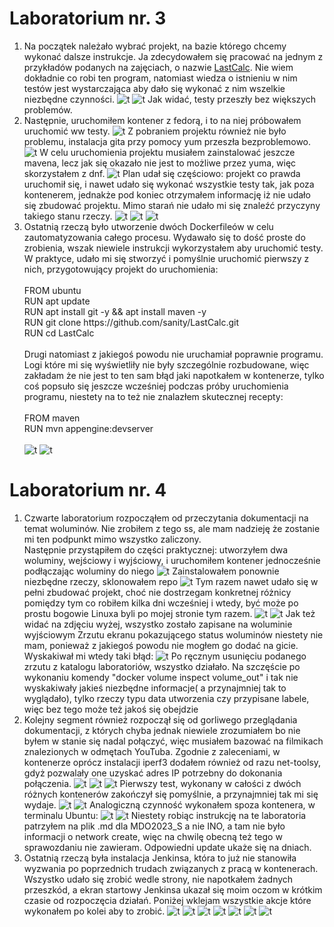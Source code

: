<h1>Laboratorium nr. 3</h1>
<ol>
    <li>
        Na początek należało wybrać projekt, na bazie którego chcemy wykonać dalsze instrukcje. Ja zdecydowałem się pracować na jednym z przykładów podanych na zajęciach, 
        o nazwie <a href="Screenshot from 2023-04-03 14-21-48.png">LastCalc</a>. Nie wiem dokładnie co robi ten program, natomiast wiedza o istnieniu w nim testów jest wystarczająca aby dało się wykonać z nim wszelkie niezbędne czynności. 
        <img title="t" name="n" src="../Lab03/Screenshot from 2023-04-03 14-21-48.png"/>
        <img title="t" name="n" src="../Lab03/Screenshot from 2023-04-03 14-22-07.png"/>
        Jak widać, testy przeszły bez większych problemów.
    </li>
    <li>
        Następnie, uruchomiłem kontener z fedorą, i to na niej próbowałem uruchomić ww testy.  
        <img title="t" name="n" src="../Lab03/Screenshot from 2023-04-03 15-50-05.png"/>
        Z pobraniem projektu również nie było problemu, instalacja gita przy pomocy yum przeszła bezproblemowo.
        <img title="t" name="n" src="../Lab03/Screenshot from 2023-04-03 17-35-38.png"/>
        W celu uruchomienia projektu musiałem zainstalować jeszcze mavena, lecz jak się okazało nie jest to możliwe przez yuma, więc skorzystałem z dnf.
        <img title="t" name="n" src="../Lab03/Screenshot from 2023-04-03 17-36-05.png"/>
        Plan udał się częściowo: projekt co prawda uruchomił się, i nawet udało się wykonać wszystkie testy tak, jak poza kontenerem, jednakże pod koniec otrzymałem informację iż nie udało się zbudować projektu. Mimo starań nie udało mi się znaleźć przyczyny takiego stanu rzeczy.
        <img title="t" name="n" src="../Lab03/Screenshot from 2023-04-03 17-44-07.png"/>
        <img title="t" name="n" src="../Lab03/Screenshot from 2023-04-03 17-45-34.png"/>
        <img title="t" name="n" src="../Lab03/Screenshot from 2023-04-03 17-45-52.png"/>
    </li>
    <li>
        Ostatnią rzeczą było utworzenie dwóch Dockerfileów w celu zautomatyzowania całego procesu. Wydawało się to dość proste do zrobienia, wszak niewiele instrukcji wykorzystałem aby uruchomić testy. W praktyce, udało mi się stworzyć i pomyślnie uruchomić pierwszy z nich, przygotowujący projekt do uruchomienia:
        <div>
        <br/>FROM ubuntu
        <br/>RUN apt update
        <br/>RUN apt install git -y && apt install maven -y
        <br/>RUN git clone https://github.com/sanity/LastCalc.git 
        <br/>RUN cd LastCalc
        </div>
        <br/>Drugi natomiast z jakiegoś powodu nie uruchamiał poprawnie programu. Logi które mi się wyświetliły nie były szczególnie rozbudowane, więc zakładam że nie jest to ten sam błąd jaki napotkałem w kontenerze, tylko coś popsuło się jeszcze wcześniej podczas próby uruchomienia programu, niestety na to też nie znalazłem skutecznej recepty:
        <div>
        <br/>FROM maven
        <br/>RUN mvn appengine:devserver
        </div>
        <br/><img title="t" name="n" src="../Lab03/Screenshot from 2023-04-08 17-55-13.png"/>
        <img title="t" name="n" src="../Lab03/Screenshot from 2023-04-08 18-10-56.png"/>
    </li>
</ol>
<h1>Laboratorium nr. 4</h1>
<ol>
    <li>
        Czwarte laboratorium rozpocząłem od przeczytania dokumentacji na temat woluminów. Nie zrobiłem z tego ss, ale mam nadzieję że zostanie mi ten podpunkt mimo wszystko zaliczony.
        <br/> Następnie przystąpiłem do części praktycznej: utworzyłem dwa woluminy, wejściowy i wyjściowy, i uruchomiłem kontener jednocześnie podłączając woluminy do niego
        <img title="t" name="n" src="Screenshot from 2023-04-08 18-29-15.png"/>
        Zainstalowałem ponownie niezbędne rzeczy, sklonowałem repo
        <img title="t" name="n" src="Screenshot from 2023-04-08 18-53-00.png"/>
        Tym razem nawet udało się w pełni zbudować projekt, choć nie dostrzegam konkretnej różnicy pomiędzy tym co robiłem kilka dni wcześniej i wtedy, być może po prostu  bogowie Linuxa byli po mojej stronie tym razem.
        <img title="t" name="n" src="Screenshot from 2023-04-08 19-00-43.png"/>
        <img title="t" name="n" src="Screenshot from 2023-04-08 19-00-55.png"/>
        Jak też widać na zdjęciu wyżej, wszystko zostało zapisane na woluminie wyjściowym
        Zrzutu ekranu pokazującego status woluminów niestety nie mam, ponieważ z jakiegoś powodu nie mogłem go dodać na gicie. Wyskakiwał mi wtedy taki błąd:
        <img title="t" name="n" src="Screenshot from 2023-04-09 13-45-10.png"/>
        Po ręcznym usunięciu podanego zrzutu z katalogu laboratoriów, wszystko działało. Na szczęście po wykonaniu komendy "docker volume inspect volume_out" i tak nie wyskakiwały jakieś niezbędne informacje( a przynajmniej tak to wyglądało), tylko rzeczy typu data utworzenia czy przypisane labele, więc bez tego może też jakoś się obejdzie 
    </li>
    <li>
        Kolejny segment również rozpoczął się od gorliwego przeglądania dokumentacji, z których chyba jednak niewiele zrozumiałem bo nie byłem w stanie się nadal połączyć, więc musiałem bazować na filmikach znalezionych w odmętach YouTuba. Zgodnie z zaleceniami, w kontenerze oprócz instalacji iperf3 dodałem również od razu net-toolsy, gdyż pozwalały one uzyskać adres IP potrzebny do dokonania połączenia.
        <img title="t" name="n" src="Screenshot from 2023-04-09 12-39-08.png"/>
        <img title="t" name="n" src="Screenshot from 2023-04-09 12-39-22.png"/>
        <img title="t" name="n" src="Screenshot from 2023-04-09 12-40-18.png"/>
        Pierwszy test, wykonany w całości z dwóch różnych kontenerów zakończył się pomyślnie, a przynajmniej tak mi się wydaje.
        <img title="t" name="n" src="Screenshot from 2023-04-09 13-00-15.png"/>
        <img title="t" name="n" src="Screenshot from 2023-04-09 13-00-15.png"/>
        Analogiczną czynność wykonałem spoza kontenera, w terminalu Ubuntu:
        <img title="t" name="n" src="Screenshot from 2023-04-09 13-03-06.png"/>
        <img title="t" name="n" src="Screenshot from 2023-04-09 13-03-13.png"/>
        Niestety robiąc instrukcję na te laboratoria patrzyłem na plik .md dla MDO2023_S a nie INO, a tam nie było informacji o network create, więc na chwilę obecną też tego w sprawozdaniu nie zawieram. Odpowiedni update ukaże się na dniach.
    </li>
    <li>
        Ostatnią rzeczą była instalacja Jenkinsa, która to już nie stanowiła wyzwania po poprzednich trudach związanych z pracą w kontenerach. Wszystko udało się zrobić wedle strony, nie napotkałem żadnych przeszkód, a ekran startowy Jenkinsa ukazał się moim oczom w krótkim czasie od rozpoczęcia działań. Poniżej wklejam wszystkie akcje które wykonałem po kolei aby to zrobić.
        <img title="t" name="n" src="Screenshot from 2023-04-09 13-31-22.png"/>
        <img title="t" name="n" src="Screenshot from 2023-04-09 13-31-37.png"/>
        <img title="t" name="n" src="Screenshot from 2023-04-09 13-33-13.png"/>
        <img title="t" name="n" src="Screenshot from 2023-04-09 13-34-09.png"/>
        <img title="t" name="n" src="Screenshot from 2023-04-09 13-38-59.png"/>
        <img title="t" name="n" src="Screenshot from 2023-04-09 13-39-40.png"/>
        <img title="t" name="n" src="Screenshot from 2023-04-09 13-40-46.png"/>
    </li>
</ol>